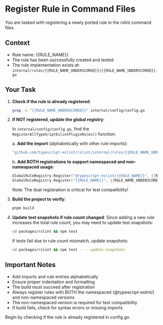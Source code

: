 # Register Rule in Command Files

You are tasked with registering a newly ported rule in the rslint command files.

## Context
- Rule name: {{RULE_NAME}}
- The rule has been successfully created and tested
- The rule implementation exists at: `internal/rules/{{RULE_NAME_UNDERSCORED}}/{{RULE_NAME_UNDERSCORED}}.go`

## Your Task

1. **Check if the rule is already registered**:
   ```bash
   grep -n "{{RULE_NAME_UNDERSCORED}}" internal/config/config.go
   ```

2. **If NOT registered, update the global registry**:
   
   In `internal/config/config.go`, find the `RegisterAllTypeSriptEslintPluginRules()` function:
   
   a. **Add the import** (alphabetically with other rule imports):
   ```go
   "github.com/typescript-eslint/rslint/internal/rules/{{RULE_NAME_UNDERSCORED}}"
   ```
   
   b. **Add BOTH registrations to support namespaced and non-namespaced usage**:
   ```go
   GlobalRuleRegistry.Register("@typescript-eslint/{{RULE_NAME}}", {{RULE_NAME_UNDERSCORED}}.{{RULE_NAME_PASCAL}}Rule)
   GlobalRuleRegistry.Register("{{RULE_NAME}}", {{RULE_NAME_UNDERSCORED}}.{{RULE_NAME_PASCAL}}Rule)
   ```
   
   Note: The dual registration is critical for test compatibility!

3. **Build the project to verify**:
   ```bash
   pnpm build
   ```

4. **Update test snapshots if rule count changed**:
   Since adding a new rule increases the total rule count, you may need to update test snapshots:
   ```bash
   cd packages/rslint && npm test
   ```
   
   If tests fail due to rule count mismatch, update snapshots:
   ```bash
   cd packages/rslint && npm test -- --update-snapshots
   ```

## Important Notes
- Add imports and rule entries alphabetically
- Ensure proper indentation and formatting
- The build must succeed after registration
- Always register rules with BOTH the namespaced (@typescript-eslint/) and non-namespaced versions
- The non-namespaced version is required for test compatibility
- If build fails, check for syntax errors or missing imports

Begin by checking if the rule is already registered in config.go.